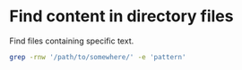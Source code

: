 # Find content in directory files
Find files containing specific text. 
```bash
grep -rnw '/path/to/somewhere/' -e 'pattern'
```